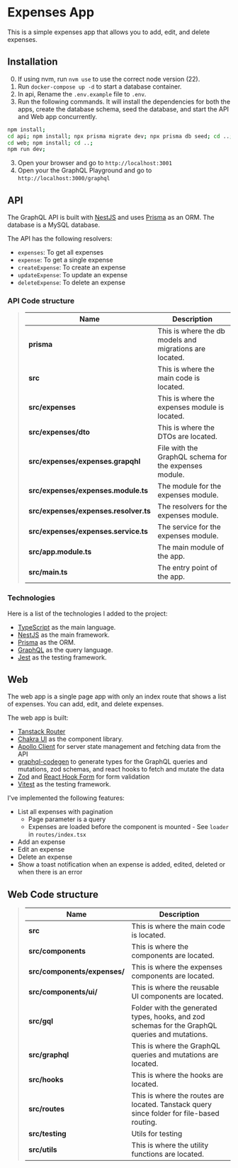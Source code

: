 # Expenses App

This is a simple expenses app that allows you to add, edit, and delete expenses.

## Installation

0. If using nvm, run `nvm use` to use the correct node version (22).
1. Run `docker-compose up -d` to start a database container.
2. In api, Rename the `.env.example` file to `.env`.
3. Run the following commands. It will install the dependencies for both the apps, create the database schema, seed the database, and start the API and Web app concurrently.

```bash
npm install;
cd api; npm install; npx prisma migrate dev; npx prisma db seed; cd ..;
cd web; npm install; cd ..;
npm run dev;
```

3. Open your browser and go to `http://localhost:3001`
4. Open your the GraphQL Playground and go to `http://localhost:3000/graphql`

## API

The GraphQL API is built with [NestJS](https://nestjs.com/) and uses [Prisma](https://www.prisma.io/) as an ORM. The database is a MySQL database.

The API has the following resolvers:

- `expenses`: To get all expenses
- `expense`: To get a single expense
- `createExpense`: To create an expense
- `updateExpense`: To update an expense
- `deleteExpense`: To delete an expense

### API Code structure

> | Name                                  | Description                                             |
> | ------------------------------------- | ------------------------------------------------------- |
> | **prisma**                            | This is where the db models and migrations are located. |
> | **src**                               | This is where the main code is located.                 |
> | **src/expenses**                      | This is where the expenses module is located.           |
> | **src/expenses/dto**                  | This is where the DTOs are located.                     |
> | **src/expenses/expenses.grapqhl**     | File with the GraphQL schema for the expenses module.   |
> | **src/expenses/expenses.module.ts**   | The module for the expenses module.                     |
> | **src/expenses/expenses.resolver.ts** | The resolvers for the expenses module.                  |
> | **src/expenses/expenses.service.ts**  | The service for the expenses module.                    |
> | **src/app.module.ts**                 | The main module of the app.                             |
> | **src/main.ts**                       | The entry point of the app.                             |

### Technologies

Here is a list of the technologies I added to the project:

- [TypeScript](https://www.typescriptlang.org/) as the main language.
- [NestJS](https://nestjs.com/) as the main framework.
- [Prisma](https://www.prisma.io/) as the ORM.
- [GraphQL](https://graphql.org/) as the query language.
- [Jest](https://jestjs.io/) as the testing framework.

## Web

The web app is a single page app with only an index route that shows a list of expenses. You can add, edit, and delete expenses.

The web app is built:

- [Tanstack Router](https://tanstack.com/router)
- [Chakra UI](https://chakra-ui.com/) as the component library.
- [Apollo Client](https://www.apollographql.com/docs/react/) for server state management and fetching data from the API
- [graphql-codegen](https://www.graphql-code-generator.com/) to generate types for the GraphQL queries and mutations, zod schemas, and react hooks to fetch and mutate the data
- [Zod](https://zod.dev/) and [React Hook Form](https://react-hook-form.com/) for form validation
- [Vitest](hthttps://vitest.dev/) as the testing framework.

I've implemented the following features:

- List all expenses with pagination
  - Page parameter is a query
  - Expenses are loaded before the component is mounted - See `loader` in `routes/index.tsx`
- Add an expense
- Edit an expense
- Delete an expense
- Show a toast notification when an expense is added, edited, deleted or when there is an error

## Web Code structure

> | Name                         | Description                                                                                    |
> | ---------------------------- | ---------------------------------------------------------------------------------------------- |
> | **src**                      | This is where the main code is located.                                                        |
> | **src/components**           | This is where the components are located.                                                      |
> | **src/components/expenses/** | This is where the expenses components are located.                                             |
> | **src/components/ui/**       | This is where the reusable UI components are located.                                          |
> | **src/gql**                  | Folder with the generated types, hooks, and zod schemas for the GraphQL queries and mutations. |
> | **src/graphql**              | This is where the GraphQL queries and mutations are located.                                   |
> | **src/hooks**                | This is where the hooks are located.                                                           |
> | **src/routes**               | This is where the routes are located. Tanstack query since folder for file-based routing.      |
> | **src/testing**              | Utils for testing                                                                              |
> | **src/utils**                | This is where the utility functions are located.                                               |
